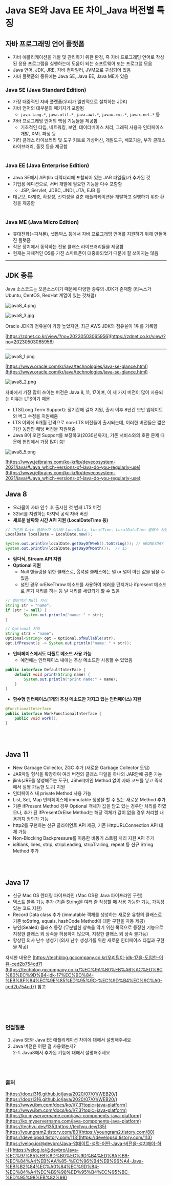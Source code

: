 # Java SE와 Java EE 차이_Java 버전별 특징
## 자바 프로그래밍 언어 플랫폼

- 자바 애플리케이션을 개발 및 관리하기 위한 환경, 즉 자바 프로그래밍 언어로 작성된 응용 프로그램을 실행하는데 도움이 되는 소프트웨어 또는 프로그램 모음
- Java 언어, JDK, JRE, 자바 컴파일러, JVM으로 구성되어 있음
- 자바 플랫폼의 종류에는 Java SE, Java EE, Java ME가 있음

### Java SE (Java Standard Edition)
- 가장 대중적인 자바 플랫폼(우리가 일반적으로 설치하는 JDK)
- 자바 언어의 대부분의 패키지가 포함됨
    - `java.lang.*`, `java.util.*`, `java.awt.*`, `javax.rmi.*`, `javax.net.*` 등
- 자바 프로그래밍 언어의 핵심 기능들을 제공함
    - 기초적인 타입, 네트워킹, 보안, 데이터베이스 처리, 그래픽 사용자 인터페이스 개발, XML 파싱 등
- 기타 클래스 라이브러리 및 도구 키트로 가상머신, 개발도구, 배포기술, 부가 클래스 라이브러리, 툴킷 등을 제공함
<br></br>
### Java EE (Java Enterprise Edition)
- Java SE에서 API(lib 디렉터리에 포함되어 있는 JAR 파일들)가 추가된 것
- 기업용 에디션으로, 서버 개발에 필요한 기능을 다수 포함함
    - JSP, Servlet, JDBC, JNDI, JTA, EJB 등
- 대규모, 다계층, 확장성, 신뢰성을 갖춘 애플리케이션을 개발하고 실행하기 위한 환경을 제공함
<br></br>
### Java ME (Java Micro Edition)
- 휴대전화(=피쳐폰), 셋톱박스 등에서 자바 프로그래밍 언어를 지원하기 위해 만들어진 플랫폼
- 작은 장치에서 동작하는 전용 클래스 라이브러리들을 제공함
- 현재는 자체적인 OS를 가진 스마트폰이 대중화되었기 때문에 잘 쓰이지는 않음

---

## JDK 종류

Java 소스코드는 오픈소스이기 때문에 다양한 종류의 JDK가 존재함 (리눅스가 Ubuntu, CentOS, RedHat 계열이 있는 것처럼)

![java8_4.png](./image/java8_4.png)

![java8_3.jpg](./image/java8_3.jpg)

Oracle JDK의 점유율이 가장 높았지만, 최근 AWS JDK의 점유율이 1위를 기록함 

[https://zdnet.co.kr/view/?no=20230503065956](https://zdnet.co.kr/view/?no=20230503065956)

---

![java8_1.png](./image/java8_1.png)

[https://www.oracle.com/kr/java/technologies/java-se-glance.html](https://www.oracle.com/kr/java/technologies/java-se-glance.html)

![java8_2.png](./image/java8_2.png)

자바에서 가장 많이 쓰이는 버전은 Java 8, 11, 17이며, 이 세 가지 버전이 많이 사용되는 이유는 LTS이기 때문

- LTS(Long Term Support): 장기간에 걸쳐 지원, 출시 이후 8년간 보안 업데이트와 버그 수정을 지원해줌
- LTS 이외에 6개월 간격으로 non-LTS 버전들이 출시되는데, 이러한 버전들은 짧은 기간 동안만 해당 버전을 지원해줌
- Java 8이 오랜 Support를 보장하고(2030년까지), 기존 서비스와의 호환 문제 때문에 현업에서 가장 많이 씀!

![java8_5.png](./image/java8_5.png)

[https://www.jetbrains.com/ko-kr/lp/devecosystem-2021/java/#Java_which-versions-of-java-do-you-regularly-use](https://www.jetbrains.com/ko-kr/lp/devecosystem-2021/java/#Java_which-versions-of-java-do-you-regularly-use)

## Java 8

- 오라클이 자바 인수 후 출시한 첫 번째 LTS 버전
- 32bit를 지원하는 마지막 공식 자바 버전
- **새로운 날짜와 시간 API 지원 (LocalDateTime 등)**

```java
// 기존의 Date 클래스가 아니라 LocalData, LocalTime, LocalDataTime 클래스 사용
LocalDate localDate = LocalDate.now();

System.out.println(localDate.getDayOfWeek().toString()); // WEDNESDAY
System.out.println(localDate.getDayOfMonth());  // 15
```

- **람다식, Stream API 지원**
- **Optional 지원**
    - Null 핸들링을 위한 클래스로, 옵셔널 클래스에는 널 or 널이 아닌 값을 담을 수 있음
    - 널인 경우 orElseThrow 메소드를 사용하여 에러를 던지거나 ifpresent 메소드로 분기 처리를 하는 등 널 처리를 세련되게 할 수 있음

```java
// 일반적인 Null 처리
String str = "name";
if (str != null) {
		System.out.println("name: " + str);
}

// Optional 처리
String str2 = "name";
Optional<String> opt = Optional.ofNullable(str);
opt.ifPresent(s -> System.out.println("name: " + str));
```

- **인터페이스에서도 디폴트 메소드 사용 가능**
    - 예전에는 인터페이스 내에는 추상 메소드만 사용할 수 있었음

```java
public interface DefaultInterFace {
    default void print(String name) {
        System.out.println("print name:" + name);
    }
}
```

- **함수형 인터페이스(1개의 추상 메소드만 가지고 있는 인터페이스) 지원**

```java
@FunctionalInterface
public interface WorkFunctionalInterface {
    public void work();
}
```
<br></br>
## Java 11
- New Garbage Collector, ZGC 추가 (새로운 Garbage Collector 도입)
- JAR파일 형식을 확장하여 여러 버전의 클래스 파일을 하나의 JAR안에 공존 가능
- jlink(JRE를 생성해주는 도구), JShell(메인 Method 없이 자바 코드를 넣고 즉석에서 실행 가능한 도구) 지원
- 인터페이스 내 private Method 사용 가능
- List, Set, Map 인터페이스에 immutable 생성을 할 수 있는 새로운 Method 추가
- 기존 ifPresent Method 경우 Optional 객체가 값을 담고 있는 경우만 처리를 하였으나, 추가 된 ifPresentOrElse Method는 해당 객체가 값이 없을 경우 처리할 내용까지 정의가 가능
- http2를 구현하는 신규 클라이언트 API 제공, 기존 HttpURLConnection API 대체 가능
- Non-Blocking Backpressure를 이용한 비동기 스트림 처리 지원 API 추가
- isBlank, lines, strip, stripLeading, stripTrailing, repeat 등 신규 String Method 추가
  
<br></br>
## Java 17
- 신규 Mac OS 렌더링 파이프라인 (Mac OS용 Java 파이프라인 구현)
- 텍스트 블록 기능 추가 (기존 String을 여러 줄 작성할 때 사용 가능한 기능, 가독성 있는 코드 지원)
- Record Data class 추가 (immutable 객체를 생성하는 새로운 유형의 클래스로 기존 toString, equals, hashCode Method에 대한 구현을 자동 제공)
- 봉인(Sealed) 클래스 등장 (무분별한 상속을 막기 위한 목적으로 등장한 기능으로 지정한 클래스 외 상속을 허용하지 않으며, 지정한 클래스 외 상속 불가능)
- 향상된 의사 난수 생성기 (의사 난수 생성기를 위한 새로운 인터페이스 타입과 구현을 제공)

자세한 내용은 [https://techblog.gccompany.co.kr/우리팀이-jdk-17을-도입한-이유-ced2b754cd7](https://techblog.gccompany.co.kr/%EC%9A%B0%EB%A6%AC%ED%8C%80%EC%9D%B4-jdk-17%EC%9D%84-%EB%8F%84%EC%9E%85%ED%95%9C-%EC%9D%B4%EC%9C%A0-ced2b754cd7) 참고

<br></br>
<br></br>

### 면접질문
1. Java SE와 Java EE 애플리케이션 차이에 대해서 설명해주세요
2. Java 버전은 어떤 걸 사용했는지?   
2-1. Java8에서 추가된 기능에 대해서 설명해주세요

<br></br>
### 출처
[https://doozi316.github.io/java/2020/07/01/WEB20/](https://doozi316.github.io/java/2020/07/01/WEB20/)      
[https://www.ibm.com/docs/ko/i/7.3?topic=java-platform](https://www.ibm.com/docs/ko/i/7.3?topic=java-platform)     
[https://ko.myservername.com/java-components-java-platform](https://ko.myservername.com/java-components-java-platform)    
[https://techvu.dev/135](https://techvu.dev/135)     
[https://youngram2.tistory.com/80](https://youngram2.tistory.com/80)     
[https://developsd.tistory.com/113](https://developsd.tistory.com/113)     
[https://velog.io/@devbro/Java-업데이트-설명-어떤-Java-버전을-설치해야-하나](https://velog.io/@devbro/Java-%EC%97%85%EB%8D%B0%EC%9D%B4%ED%8A%B8-%EC%84%A4%EB%AA%85-%EC%96%B4%EB%96%A4-Java-%EB%B2%84%EC%A0%84%EC%9D%84-%EC%84%A4%EC%B9%98%ED%95%B4%EC%95%BC-%ED%95%98%EB%82%98)
